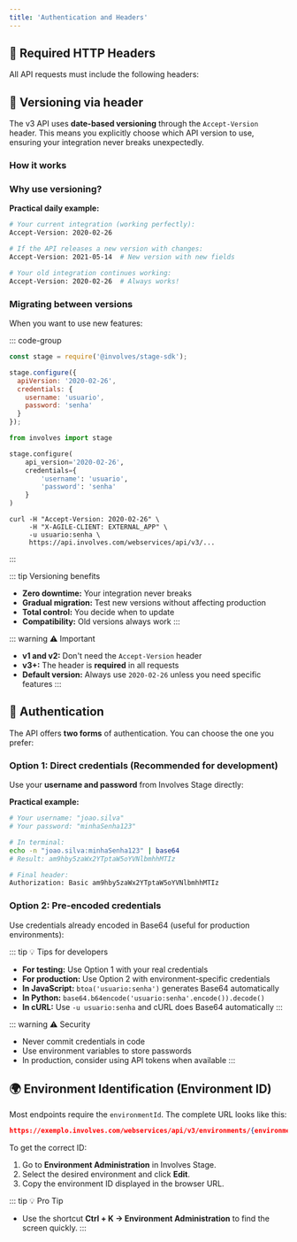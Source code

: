 ```yaml
---
title: 'Authentication and Headers'
---
```


## 🔧 Required HTTP Headers

All API requests must include the following headers:

<ApiCard
  title="request.headers"
  :items="[
    {
      key: 'Authorization',
      description: 'Basic base64(usuario:senha) — user authentication.',
      color: 'blue'
    },
    {
      key: 'X-AGILE-CLIENT',
      description: '<code>EXTERNAL_APP</code> — indicates that the request is external.',
      color: 'purple'
    },
    {
      key: 'Accept-Version',
      description: '<code>2020-02-26</code> — defines the API v3 version to be used.',
      color: 'pink'
    }
  ]"
/>

## 📅 Versioning via header

The v3 API uses **date-based versioning** through the `Accept-Version` header. This means you explicitly choose which API version to use, ensuring your integration never breaks unexpectedly.

### How it works

<ApiCard
  title="Accept-Version header"
  :items="[
    {
      key: 'Current version:',
      description: '<code>2020-02-26</code>',
      color: 'green'
    },
    {
      key: 'Format:',
      description: '<code>YYYY-MM-DD</code> (release date)',
      color: 'blue'
    },
    {
      key: 'Required:',
      description: 'Yes, in all v3 requests',
      color: 'purple'
    }
  ]"
/>

### Why use versioning?

**Practical daily example:**

```bash
# Your current integration (working perfectly):
Accept-Version: 2020-02-26

# If the API releases a new version with changes:
Accept-Version: 2021-05-14  # New version with new fields

# Your old integration continues working:
Accept-Version: 2020-02-26  # Always works!
```

### Migrating between versions

When you want to use new features:

::: code-group

```js [JavaScript]
const stage = require('@involves/stage-sdk');

stage.configure({
  apiVersion: '2020-02-26',
  credentials: {
    username: 'usuario',
    password: 'senha'
  }
});
```

```python [Python]
from involves import stage

stage.configure(
    api_version='2020-02-26',
    credentials={
        'username': 'usuario',
        'password': 'senha'
    }
)
```

```shell [cURL]
curl -H "Accept-Version: 2020-02-26" \
     -H "X-AGILE-CLIENT: EXTERNAL_APP" \
     -u usuario:senha \
     https://api.involves.com/webservices/api/v3/...
```

:::

::: tip Versioning benefits

- **Zero downtime:** Your integration never breaks
- **Gradual migration:** Test new versions without affecting production
- **Total control:** You decide when to update
- **Compatibility:** Old versions always work
:::

::: warning ⚠️ Important

- **v1 and v2:** Don't need the `Accept-Version` header
- **v3+:** The header is **required** in all requests
- **Default version:** Always use `2020-02-26` unless you need specific features
:::

## 🔐 Authentication

The API offers **two forms** of authentication. You can choose the one you prefer:

### Option 1: Direct credentials (Recommended for development)

Use your **username and password** from Involves Stage directly:

<ApiCard
  title="Authorization header - Direct credentials"
  :items="[
    {
      key: 'Username:',
      description: '<code>seuUsuarioDoInvolvesStage</code>',
      color: 'blue'
    },
    {
      key: 'Password:',
      description: '<code>suaSenhaDoInvolvesStage</code>',
      color: 'purple'
    },
    {
      key: 'Complete header:',
      description: '<code>Authorization: Basic base64(usuario:senha)</code>',
      color: 'pink'
    }
  ]"
/>

**Practical example:**

```bash
# Your username: "joao.silva"
# Your password: "minhaSenha123"

# In terminal:
echo -n "joao.silva:minhaSenha123" | base64
# Result: am9hby5zaWx2YTptaW5oYVNlbmhhMTIz

# Final header:
Authorization: Basic am9hby5zaWx2YTptaW5oYVNlbmhhMTIz
```

### Option 2: Pre-encoded credentials

Use credentials already encoded in Base64 (useful for production environments):

<ApiCard
  title="Authorization header - Pre-encoded credentials"
  :items="[
    {
      key: 'Complete header:',
      description: '<code>Authorization: Basic YWdpbGl0bzppbnZvbHZlcw==</code>',
      color: 'pink'
    }
  ]"
/>

::: tip 💡 Tips for developers

- **For testing:** Use Option 1 with your real credentials
- **For production:** Use Option 2 with environment-specific credentials
- **In JavaScript:** `btoa('usuario:senha')` generates Base64 automatically
- **In Python:** `base64.b64encode('usuario:senha'.encode()).decode()`
- **In cURL:** Use `-u usuario:senha` and cURL does Base64 automatically
:::

::: warning ⚠️ Security

- Never commit credentials in code
- Use environment variables to store passwords
- In production, consider using API tokens when available
:::

## 🌍 Environment Identification (Environment ID)

Most endpoints require the `environmentId`. The complete URL looks like this:

```json
https://exemplo.involves.com/webservices/api/v3/environments/{environmentId}
```

To get the correct ID:

1. Go to **Environment Administration** in Involves Stage.
2. Select the desired environment and click **Edit**.
3. Copy the environment ID displayed in the browser URL.

::: tip 💡 Pro Tip

- Use the shortcut **Ctrl + K → Environment Administration** to find the screen quickly.
:::
